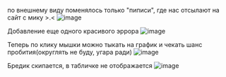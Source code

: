 по внешнему виду поменялось только "пиписи", где нас отсылают на сайт с мику >.<
![image](https://github.com/user-attachments/assets/de0841fd-138b-466f-bcf9-b205ed4c92f2)

Добавление еще одного красивого эррора
![image](https://github.com/user-attachments/assets/a133db42-55cd-4975-a20c-694946503834)

Теперь по клику мышки можно тыкать на график и чекать шанс пробития(округлять не буду, угара ради)
![image](https://github.com/user-attachments/assets/7934a330-20b3-4912-ada7-45c52636f6ec)

Бредик скипается, в табличке не отображается
![image](https://github.com/user-attachments/assets/473eb073-ffb9-4f61-adb2-7fef08fb85f7)
